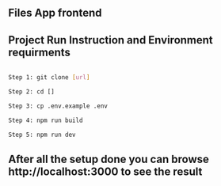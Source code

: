 
## Files App frontend

## Project Run Instruction and Environment requirments


```bash

Step 1: git clone [url]

Step 2: cd []

Step 3: cp .env.example .env

Step 4: npm run build

Step 5: npm run dev


```

## After all the setup done you can browse http://localhost:3000 to see the result



